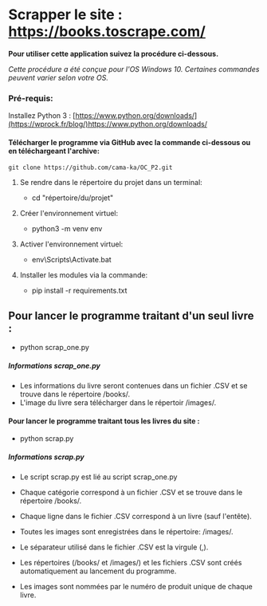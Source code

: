 # Scrapper le site : https://books.toscrape.com/

**Pour utiliser cette application suivez la procédure ci-dessous.**

*Cette procédure a été conçue pour l'OS Windows 10. Certaines commandes peuvent varier selon votre OS.*

### Pré-requis:
Installez Python 3 : [https://www.python.org/downloads/](https://wprock.fr/blog/)https://www.python.org/downloads/

#### Télécharger le programme via GitHub avec la commande ci-dessous ou en téléchargeant l'archive: 

	git clone https://github.com/cama-ka/OC_P2.git

1. Se rendre dans le répertoire du projet dans un terminal:
	- cd "répertoire/du/projet"

2. Créer l'environnement virtuel:
	- python3 -m venv env

3. Activer l'environnement virtuel:
	- env\Scripts\Activate.bat

4. Installer les modules via la commande:
	- pip install -r requirements.txt


## Pour lancer le programme traitant d'un seul livre :
* python scrap_one.py

##### Informations scrap_one.py
- Les informations du livre seront contenues dans un fichier .CSV et se trouve dans le répertoire /books/.
- L'image du livre sera télécharger dans le répertoir /images/.

#### Pour lancer le programme traitant tous les livres du site :
* python scrap.py

##### Informations scrap.py
- Le script scrap.py est lié au script scrap_one.py

- Chaque catégorie correspond à un fichier .CSV et se trouve dans le répertoire /books/.

- Chaque ligne dans le fichier .CSV correspond à un livre (sauf l'entête).

- Toutes les images sont enregistrées dans le répertoire: /images/.

- Le séparateur utilisé dans le fichier .CSV est la virgule (,).

- Les répertoires (/books/ et /images/) et les fichiers .CSV sont créés automatiquement au lancement du programme.

- Les images sont nommées par le numéro de produit unique de chaque livre.